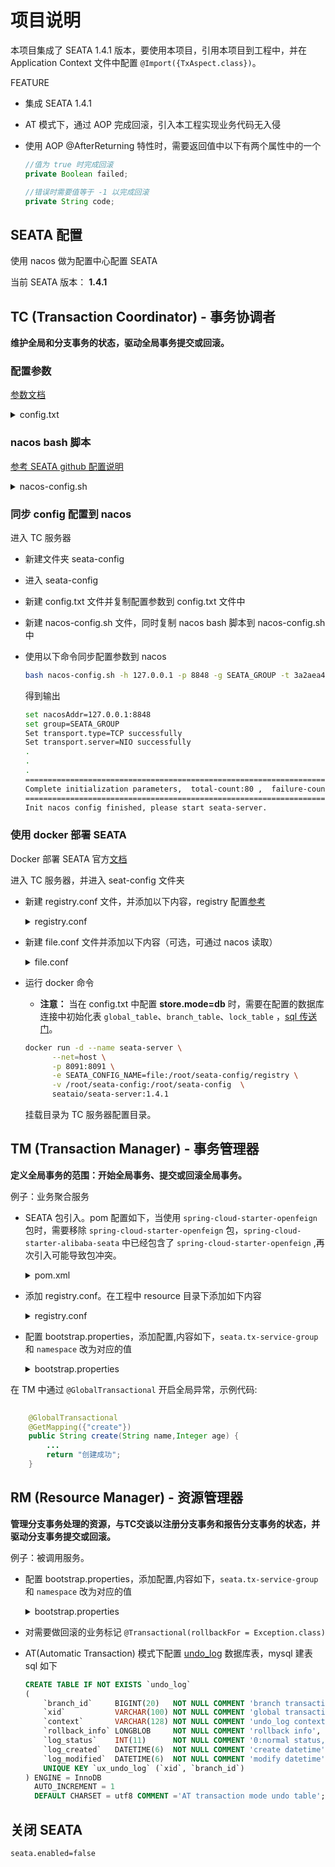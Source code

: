 # 项目说明

本项目集成了 SEATA 1.4.1 版本，要使用本项目，引用本项目到工程中，并在 Application Context 文件中配置 `@Import({TxAspect.class})`。

FEATURE

- 集成 SEATA 1.4.1
- AT 模式下，通过 AOP 完成回滚，引入本工程实现业务代码无入侵
- 使用 AOP @AfterReturning 特性时，需要返回值中以下有两个属性中的一个

    ``` java
    //值为 true 时完成回滚
    private Boolean failed;

    //错误时需要值等于 -1 以完成回滚
    private String code;
    ```

## SEATA 配置

使用 nacos 做为配置中心配置 SEATA

当前 SEATA 版本： **1.4.1**

## TC (Transaction Coordinator) - 事务协调者

**维护全局和分支事务的状态，驱动全局事务提交或回滚。**

### 配置参数

[参数文档](http://seata.io/zh-cn/docs/user/configurations.html)

<details>
<summary>config.txt</summary>

``` conf
transport.type=TCP
transport.server=NIO
transport.heartbeat=true
transport.enableClientBatchSendRequest=false
transport.threadFactory.bossThreadPrefix=NettyBoss
transport.threadFactory.workerThreadPrefix=NettyServerNIOWorker
transport.threadFactory.serverExecutorThreadPrefix=NettyServerBizHandler
transport.threadFactory.shareBossWorker=false
transport.threadFactory.clientSelectorThreadPrefix=NettyClientSelector
transport.threadFactory.clientSelectorThreadSize=1
transport.threadFactory.clientWorkerThreadPrefix=NettyClientWorkerThread
transport.threadFactory.bossThreadSize=1
transport.threadFactory.workerThreadSize=default
transport.shutdown.wait=3
service.vgroupMapping.app-server-tx-group=default
service.default.grouplist=127.0.0.1:8091
service.enableDegrade=false
service.disableGlobalTransaction=false
client.rm.asyncCommitBufferLimit=10000
client.rm.lock.retryInterval=10
client.rm.lock.retryTimes=30
client.rm.lock.retryPolicyBranchRollbackOnConflict=true
client.rm.reportRetryCount=5
client.rm.tableMetaCheckEnable=false
client.rm.sqlParserType=druid
client.rm.reportSuccessEnable=false
client.rm.sagaBranchRegisterEnable=false
client.tm.commitRetryCount=5
client.tm.rollbackRetryCount=5
client.tm.defaultGlobalTransactionTimeout=60000
client.tm.degradeCheck=false
client.tm.degradeCheckAllowTimes=10
client.tm.degradeCheckPeriod=2000
store.mode=db
store.file.dir=file_store/data
store.file.maxBranchSessionSize=16384
store.file.maxGlobalSessionSize=512
store.file.fileWriteBufferCacheSize=16384
store.file.flushDiskMode=async
store.file.sessionReloadReadSize=100
store.db.datasource=druid
store.db.dbType=mysql
store.db.driverClassName=com.mysql.jdbc.Driver
store.db.url=url
store.db.user=root
store.db.password=123456
store.db.minConn=5
store.db.maxConn=30
store.db.globalTable=global_table
store.db.branchTable=branch_table
store.db.queryLimit=100
store.db.lockTable=lock_table
store.db.maxWait=5000
store.redis.host=127.0.0.1
store.redis.port=6379
store.redis.maxConn=10
store.redis.minConn=1
store.redis.database=10
store.redis.password=null
store.redis.queryLimit=100
server.recovery.committingRetryPeriod=1000
server.recovery.asynCommittingRetryPeriod=1000
server.recovery.rollbackingRetryPeriod=1000
server.recovery.timeoutRetryPeriod=1000
server.maxCommitRetryTimeout=-1
server.maxRollbackRetryTimeout=-1
server.rollbackRetryTimeoutUnlockEnable=false
client.undo.dataValidation=true
client.undo.logSerialization=jackson
client.undo.onlyCareUpdateColumns=true
server.undo.logSaveDays=7
server.undo.logDeletePeriod=86400000
client.undo.logTable=undo_log
client.log.exceptionRate=100
transport.serialization=seata
transport.compressor=none
metrics.enabled=false
metrics.registryType=compact
metrics.exporterList=prometheus
metrics.exporterPrometheusPort=9898
```

</details>

### nacos bash 脚本

[参考 SEATA github 配置说明](https://github.com/seata/seata/tree/develop/script/config-center)

<details>
<summary>nacos-config.sh</summary>

``` bash

while getopts ":h:p:g:t:u:w:" opt
do
  case $opt in
  h)
    host=$OPTARG
    ;;
  p)
    port=$OPTARG
    ;;
  g)
    group=$OPTARG
    ;;
  t)
    tenant=$OPTARG
    ;;
  u)
    username=$OPTARG
    ;;
  w)
    password=$OPTARG
    ;;
  ?)
    echo " USAGE OPTION: $0 [-h host] [-p port] [-g group] [-t tenant] [-u username] [-w password] "
    exit 1
    ;;
  esac
done

if [[ -z ${host} ]]; then
    host=localhost
fi
if [[ -z ${port} ]]; then
    port=8848
fi
if [[ -z ${group} ]]; then
    group="SEATA_GROUP"
fi
if [[ -z ${tenant} ]]; then
    tenant=""
fi
if [[ -z ${username} ]]; then
    username=""
fi
if [[ -z ${password} ]]; then
    password=""
fi

nacosAddr=$host:$port
contentType="content-type:application/json;charset=UTF-8"

echo "set nacosAddr=$nacosAddr"
echo "set group=$group"

failCount=0
tempLog=$(mktemp -u)
function addConfig() {
  curl -X POST -H "${contentType}" "http://$nacosAddr/nacos/v1/cs/configs?dataId=$1&group=$group&content=$2&tenant=$tenant&username=$username&password=$password" >"${tempLog}" 2>/dev/null
  if [[ -z $(cat "${tempLog}") ]]; then
    echo " Please check the cluster status. "
    exit 1
  fi
  if [[ $(cat "${tempLog}") =~ "true" ]]; then
    echo "Set $1=$2 successfully "
  else
    echo "Set $1=$2 failure "
    (( failCount++ ))
  fi
}

count=0
for line in $(cat config.txt | sed s/[[:space:]]//g); do
  (( count++ ))
	key=${line%%=*}
    value=${line#*=}
	addConfig "${key}" "${value}"
done

echo "========================================================================="
echo " Complete initialization parameters,  total-count:$count ,  failure-count:$failCount "
echo "========================================================================="

if [[ ${failCount} -eq 0 ]]; then
	echo " Init nacos config finished, please start seata-server. "
else
	echo " init nacos config fail. "
fi
```

</details>

### 同步 config 配置到 nacos

进入 TC 服务器

- 新建文件夹 seata-config
- 进入 seata-config
- 新建 config.txt 文件并复制配置参数到 config.txt 文件中
- 新建 nacos-config.sh 文件，同时复制 nacos bash 脚本到 nacos-config.sh 中
- 使用以下命令同步配置参数到 nacos

    ``` bash
    bash nacos-config.sh -h 127.0.0.1 -p 8848 -g SEATA_GROUP -t 3a2aea46-07c6-4e21-9a1e-8946cde9e2b3 -u nacos -w nacos
    ```

  得到输出

    ``` bash
    set nacosAddr=127.0.0.1:8848
    set group=SEATA_GROUP
    Set transport.type=TCP successfully 
    Set transport.server=NIO successfully 
    .
    .
    .
    =========================================================================
    Complete initialization parameters,  total-count:80 ,  failure-count:0 
    =========================================================================
    Init nacos config finished, please start seata-server. 
    ```

### 使用 docker 部署 SEATA

Docker 部署 SEATA 官方[文档](https://seata.io/zh-cn/docs/ops/deploy-by-docker.html)

进入 TC 服务器，并进入 seat-config 文件夹

- 新建 registry.conf 文件，并添加以下内容，registry
  配置[参考](https://github.com/seata/seata/blob/develop/script/server/config/registry.conf)

  <details>
    <summary>registry.conf</summary>

    ``` conf
    registry {
    # file 、nacos 、eureka、redis、zk、consul、etcd3、sofa
    type = "nacos"

    nacos {
        application = "seata-server"
        group = "SEATA_GROUP"
        serverAddr = "127.0.0.1"
        namespace = "3a2aea46-07c6-4e21-9a1e-8946cde9e2b3"
        cluster = "default"
    }
    }

    config {
    # file、nacos 、apollo、zk、consul、etcd3、springCloudConfig
    type = "nacos"

    nacos {
        serverAddr = "127.0.0.1"
        namespace = "3a2aea46-07c6-4e21-9a1e-8946cde9e2b3"
        group = "SEATA_GROUP"
        username = "nacos"
        password = "nacos"
    }
    }
    ```

    </details>

- 新建 file.conf 文件并添加以下内容（可选，可通过 nacos 读取）

  <details>
    <summary>file.conf</summary>

    ``` conf
    transport {
    # tcp udt unix-domain-socket
    type = "TCP"
    #NIO NATIVE
    server = "NIO"
    #enable heartbeat
    heartbeat = true
    # the client batch send request enable
    enableClientBatchSendRequest = true
    #thread factory for netty
    threadFactory {
        bossThreadPrefix = "NettyBoss"
        workerThreadPrefix = "NettyServerNIOWorker"
        serverExecutorThread-prefix = "NettyServerBizHandler"
        shareBossWorker = false
        clientSelectorThreadPrefix = "NettyClientSelector"
        clientSelectorThreadSize = 1
        clientWorkerThreadPrefix = "NettyClientWorkerThread"
        # netty boss thread size,will not be used for UDT
        bossThreadSize = 1
        #auto default pin or 8
        workerThreadSize = "default"
    }
    shutdown {
        # when destroy server, wait seconds
        wait = 3
    }
    serialization = "seata"
    compressor = "none"
    }
    service {
    #transaction service group mapping
    vgroupMapping.my_test_tx_group = "default"
    #only support when registry.type=file, please don't set multiple addresses
    default.grouplist = "127.0.0.1:8091"
    #degrade, current not support
    enableDegrade = false
    #disable seata
    disableGlobalTransaction = false
    }

    client {
    rm {
        asyncCommitBufferLimit = 10000
        lock {
        retryInterval = 10
        retryTimes = 30
        retryPolicyBranchRollbackOnConflict = true
        }
        reportRetryCount = 5
        tableMetaCheckEnable = false
        reportSuccessEnable = false
    }
    tm {
        commitRetryCount = 5
        rollbackRetryCount = 5
    }
    undo {
        dataValidation = true
        logSerialization = "jackson"
        logTable = "undo_log"
    }
    log {
        exceptionRate = 100
    }
    }
    ```

    </details>

- 运行 docker 命令
    - **注意：** 当在 config.txt 中配置 **store.mode=db** 时，需要在配置的数据库连接中初始化表 `global_table`、`branch_table`、`lock_table`
      ，[sql 传送门](https://github.com/seata/seata/blob/develop/script/server/db/mysql.sql)。

  ``` bash
  docker run -d --name seata-server \
        --net=host \
        -p 8091:8091 \
        -e SEATA_CONFIG_NAME=file:/root/seata-config/registry \
        -v /root/seata-config:/root/seata-config  \
        seataio/seata-server:1.4.1
  ```

  挂载目录为 TC 服务器配置目录。

## TM (Transaction Manager) - 事务管理器

**定义全局事务的范围：开始全局事务、提交或回滚全局事务。**

例子：业务聚合服务

- SEATA 包引入。pom 配置如下，当使用 `spring-cloud-starter-openfeign` 包时，需要移除 `spring-cloud-starter-openfeign`
  包，`spring-cloud-starter-alibaba-seata` 中已经包含了 `spring-cloud-starter-openfeign` ,再次引入可能导致包冲突。

    <details>
    <summary>pom.xml</summary>

    ``` maven
    <dependency>
        <groupId>io.seata</groupId>
        <artifactId>seata-spring-boot-starter</artifactId>
        <version>1.4.1</version>
    </dependency>
    <dependency>
        <groupId>com.alibaba.cloud</groupId>
        <artifactId>spring-cloud-starter-alibaba-seata</artifactId>
        <version>2.2.1.RELEASE</version>
        <exclusions>
            <exclusion>
                <groupId>io.seata</groupId>
                <artifactId>seata-spring-boot-starter</artifactId>
            </exclusion>
            <exclusion>
                <groupId>io.seata</groupId>
                <artifactId>seata-all</artifactId>
            </exclusion>
        </exclusions>
    </dependency>
    ```

</details>

- 添加 registry.conf。在工程中 resource 目录下添加如下内容

    <details>
    <summary>registry.conf</summary>

    ``` conf
    registry {
    # file 、nacos 、eureka、redis、zk、consul、etcd3、sofa
    type = "nacos"

    nacos {
        application = "seata-server"
        serverAddr = "127.0.0.1:8848"
        namespace = "3a2aea46-07c6-4e21-9a1e-8946cde9e2b3"
        cluster = "default"
        username = "nacos"
        password = "nacos"
    }
    }

    config {
    # file、nacos 、apollo、zk、consul、etcd3、springCloudConfig
    type = "nacos"

    nacos {
        serverAddr = "127.0.0.1:8848"
        namespace = "3a2aea46-07c6-4e21-9a1e-8946cde9e2b3"
        group = "SEATA_GROUP"
        username = "nacos"
        password = "nacos"
    }
    }

    ```

    </details>

- 配置 bootstrap.properties，添加配置,内容如下，`seata.tx-service-group` 和 `namespace` 改为对应的值
  <details>
  <summary>bootstrap.properties</summary>

  ``` properties
    ...
    seata.tx-service-group=app-server-tx-group
    seata.config.type=nacos
    seata.config.nacos.server-addr=127.0.0.1:8848
    seata.config.nacos.namespace=3a2aea46-07c6-4e21-9a1e-8946cde9e2b3
    seata.config.nacos.group=SEATA_GROUP
  ```

  </details>

在 TM 中通过 `@GlobalTransactional` 开启全局异常，示例代码:

``` java
 
    @GlobalTransactional
    @GetMapping({"create"})
    public String create(String name,Integer age) {
        ...
        return "创建成功";
    }
```

## RM (Resource Manager) - 资源管理器

**管理分支事务处理的资源，与TC交谈以注册分支事务和报告分支事务的状态，并驱动分支事务提交或回滚。**

例子：被调用服务。

- 配置 bootstrap.properties，添加配置,内容如下，`seata.tx-service-group` 和 `namespace` 改为对应的值
  <details>
  <summary>bootstrap.properties</summary>

  ``` properties
    ...
    seata.tx-service-group=app-server-tx-group
    seata.config.type=nacos
    seata.config.nacos.server-addr=127.0.0.1:8848
    seata.config.nacos.namespace=3a2aea46-07c6-4e21-9a1e-8946cde9e2b3
    seata.config.nacos.group=SEATA_GROUP
  ```

  </details>

- 对需要做回滚的业务标记 `@Transactional(rollbackFor = Exception.class)`

- AT(Automatic Transaction) 模式下配置 [undo_log](https://github.com/seata/seata/tree/develop/script/client/at/db) 数据库表，mysql
  建表 sql 如下

    ``` sql
    CREATE TABLE IF NOT EXISTS `undo_log`
    (
        `branch_id`     BIGINT(20)   NOT NULL COMMENT 'branch transaction id',
        `xid`           VARCHAR(100) NOT NULL COMMENT 'global transaction id',
        `context`       VARCHAR(128) NOT NULL COMMENT 'undo_log context,such as serialization',
        `rollback_info` LONGBLOB     NOT NULL COMMENT 'rollback info',
        `log_status`    INT(11)      NOT NULL COMMENT '0:normal status,1:defense status',
        `log_created`   DATETIME(6)  NOT NULL COMMENT 'create datetime',
        `log_modified`  DATETIME(6)  NOT NULL COMMENT 'modify datetime',
        UNIQUE KEY `ux_undo_log` (`xid`, `branch_id`)
    ) ENGINE = InnoDB
      AUTO_INCREMENT = 1
      DEFAULT CHARSET = utf8 COMMENT ='AT transaction mode undo table';
    ```

## 关闭 SEATA

``` properties
seata.enabled=false
```
